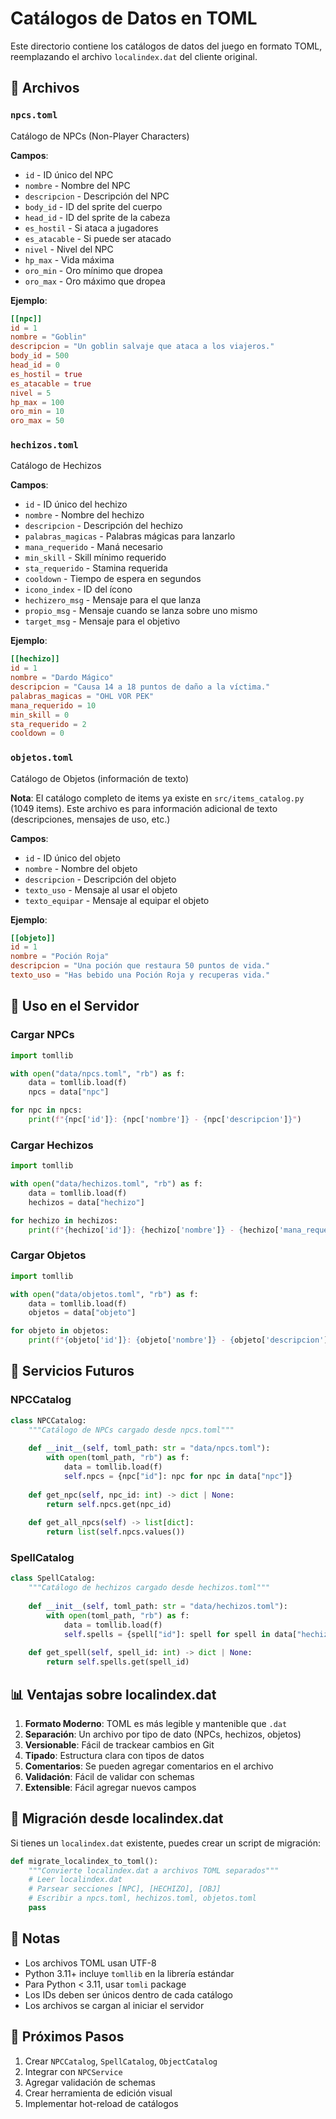 # Catálogos de Datos en TOML

Este directorio contiene los catálogos de datos del juego en formato TOML, reemplazando el archivo `localindex.dat` del cliente original.

## 📁 Archivos

### `npcs.toml`
Catálogo de NPCs (Non-Player Characters)

**Campos**:
- `id` - ID único del NPC
- `nombre` - Nombre del NPC
- `descripcion` - Descripción del NPC
- `body_id` - ID del sprite del cuerpo
- `head_id` - ID del sprite de la cabeza
- `es_hostil` - Si ataca a jugadores
- `es_atacable` - Si puede ser atacado
- `nivel` - Nivel del NPC
- `hp_max` - Vida máxima
- `oro_min` - Oro mínimo que dropea
- `oro_max` - Oro máximo que dropea

**Ejemplo**:
```toml
[[npc]]
id = 1
nombre = "Goblin"
descripcion = "Un goblin salvaje que ataca a los viajeros."
body_id = 500
head_id = 0
es_hostil = true
es_atacable = true
nivel = 5
hp_max = 100
oro_min = 10
oro_max = 50
```

### `hechizos.toml`
Catálogo de Hechizos

**Campos**:
- `id` - ID único del hechizo
- `nombre` - Nombre del hechizo
- `descripcion` - Descripción del hechizo
- `palabras_magicas` - Palabras mágicas para lanzarlo
- `mana_requerido` - Maná necesario
- `min_skill` - Skill mínimo requerido
- `sta_requerido` - Stamina requerida
- `cooldown` - Tiempo de espera en segundos
- `icono_index` - ID del ícono
- `hechizero_msg` - Mensaje para el que lanza
- `propio_msg` - Mensaje cuando se lanza sobre uno mismo
- `target_msg` - Mensaje para el objetivo

**Ejemplo**:
```toml
[[hechizo]]
id = 1
nombre = "Dardo Mágico"
descripcion = "Causa 14 a 18 puntos de daño a la víctima."
palabras_magicas = "OHL VOR PEK"
mana_requerido = 10
min_skill = 0
sta_requerido = 2
cooldown = 0
```

### `objetos.toml`
Catálogo de Objetos (información de texto)

**Nota**: El catálogo completo de items ya existe en `src/items_catalog.py` (1049 items).
Este archivo es para información adicional de texto (descripciones, mensajes de uso, etc.)

**Campos**:
- `id` - ID único del objeto
- `nombre` - Nombre del objeto
- `descripcion` - Descripción del objeto
- `texto_uso` - Mensaje al usar el objeto
- `texto_equipar` - Mensaje al equipar el objeto

**Ejemplo**:
```toml
[[objeto]]
id = 1
nombre = "Poción Roja"
descripcion = "Una poción que restaura 50 puntos de vida."
texto_uso = "Has bebido una Poción Roja y recuperas vida."
```

## 🔧 Uso en el Servidor

### Cargar NPCs

```python
import tomllib

with open("data/npcs.toml", "rb") as f:
    data = tomllib.load(f)
    npcs = data["npc"]

for npc in npcs:
    print(f"{npc['id']}: {npc['nombre']} - {npc['descripcion']}")
```

### Cargar Hechizos

```python
import tomllib

with open("data/hechizos.toml", "rb") as f:
    data = tomllib.load(f)
    hechizos = data["hechizo"]

for hechizo in hechizos:
    print(f"{hechizo['id']}: {hechizo['nombre']} - {hechizo['mana_requerido']} mana")
```

### Cargar Objetos

```python
import tomllib

with open("data/objetos.toml", "rb") as f:
    data = tomllib.load(f)
    objetos = data["objeto"]

for objeto in objetos:
    print(f"{objeto['id']}: {objeto['nombre']} - {objeto['descripcion']}")
```

## 🎯 Servicios Futuros

### NPCCatalog

```python
class NPCCatalog:
    """Catálogo de NPCs cargado desde npcs.toml"""
    
    def __init__(self, toml_path: str = "data/npcs.toml"):
        with open(toml_path, "rb") as f:
            data = tomllib.load(f)
            self.npcs = {npc["id"]: npc for npc in data["npc"]}
    
    def get_npc(self, npc_id: int) -> dict | None:
        return self.npcs.get(npc_id)
    
    def get_all_npcs(self) -> list[dict]:
        return list(self.npcs.values())
```

### SpellCatalog

```python
class SpellCatalog:
    """Catálogo de hechizos cargado desde hechizos.toml"""
    
    def __init__(self, toml_path: str = "data/hechizos.toml"):
        with open(toml_path, "rb") as f:
            data = tomllib.load(f)
            self.spells = {spell["id"]: spell for spell in data["hechizo"]}
    
    def get_spell(self, spell_id: int) -> dict | None:
        return self.spells.get(spell_id)
```

## 📊 Ventajas sobre localindex.dat

1. **Formato Moderno**: TOML es más legible y mantenible que `.dat`
2. **Separación**: Un archivo por tipo de dato (NPCs, hechizos, objetos)
3. **Versionable**: Fácil de trackear cambios en Git
4. **Tipado**: Estructura clara con tipos de datos
5. **Comentarios**: Se pueden agregar comentarios en el archivo
6. **Validación**: Fácil de validar con schemas
7. **Extensible**: Fácil agregar nuevos campos

## 🔄 Migración desde localindex.dat

Si tienes un `localindex.dat` existente, puedes crear un script de migración:

```python
def migrate_localindex_to_toml():
    """Convierte localindex.dat a archivos TOML separados"""
    # Leer localindex.dat
    # Parsear secciones [NPC], [HECHIZO], [OBJ]
    # Escribir a npcs.toml, hechizos.toml, objetos.toml
    pass
```

## 📝 Notas

- Los archivos TOML usan UTF-8
- Python 3.11+ incluye `tomllib` en la librería estándar
- Para Python < 3.11, usar `tomli` package
- Los IDs deben ser únicos dentro de cada catálogo
- Los archivos se cargan al iniciar el servidor

## 🚀 Próximos Pasos

1. Crear `NPCCatalog`, `SpellCatalog`, `ObjectCatalog`
2. Integrar con `NPCService`
3. Agregar validación de schemas
4. Crear herramienta de edición visual
5. Implementar hot-reload de catálogos
